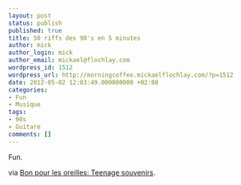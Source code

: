 ```yaml
---
layout: post
status: publish
published: true
title: 50 riffs des 90's en 5 minutes
author: mick
author_login: mick
author_email: mickael@flochlay.com
wordpress_id: 1512
wordpress_url: http://morningcoffee.mickaelflochlay.com/?p=1512
date: 2012-05-02 12:03:49.000000000 +02:00
categories:
- Fun
- Musique
tags:
- 90s
- Guitare
comments: []
---
```

Fun.

via <a href="http://www.bonpourlesoreilles.net/musique/2012/04/teenage-angst-souvenirs.html">Bon pour les oreilles: Teenage souvenirs</a>.
